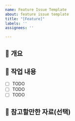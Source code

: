 ```yaml
---
name: Feature Issue Template
about: feature issue template
title: "[Feature]"
labels: ''
assignees: ''

---
```


## 📌 개요
<!-- 
추가하려는 기능에 대해 간결하게 설명해주세요
-->

## 📝 작업 내용
<!-- 
작업하려는 내용에 대해 간결하게 설명해주세요
-->
- [ ] TODO
- [ ] TODO
- [ ] TODO

## 🔎 참고할만한 자료(선택)
